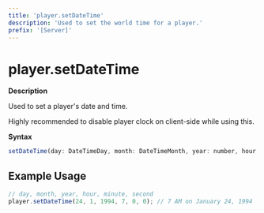 ```yaml
---
title: 'player.setDateTime'
description: 'Used to set the world time for a player.'
prefix: '[Server]'
---
```


# player.setDateTime

**Description**

Used to set a player's date and time.

Highly recommended to disable player clock on client-side while using this.

**Syntax**

```js
setDateTime(day: DateTimeDay, month: DateTimeMonth, year: number, hour: DateTimeHour, minute: DateTimeMinute, second: DateTimeSecond): void;
```

## Example Usage

```js
// day, month, year, hour, minute, second
player.setDateTime(24, 1, 1994, 7, 0, 0); // 7 AM on January 24, 1994
```
